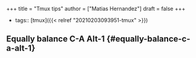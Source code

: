 +++
title = "Tmux tips"
author = ["Matias Hernandez"]
draft = false
+++

-   tags:: [tmux]({{< relref "20210203093951-tmux" >}})


## Equally balance C-A Alt-1 {#equally-balance-c-a-alt-1}
